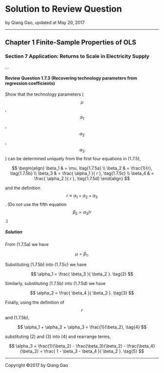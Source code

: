 # Solution to Review Question

by Qiang Gao, updated at May 20, 2017

---

## Chapter 1 Finite-Sample Properties of OLS

### Section 7 Application: Returns to Scale in Electricity Supply

...

#### Review Question 1.7.3 (Recovering technology parameters from regression coefficients)

Show that the technology parameters ($$\mu$$, $$\alpha_1$$, $$\alpha_2$$, $$\alpha_3$$) can be determined uniquely from the first four equations in (1.7.5),

$$
\begin{align}
\beta_1 & = \mu, \tag{1.7.5a} \\
\beta_2 & = \frac{1}{r}, \tag{1.7.5b} \\
\beta_3 & = \frac{ \alpha_1 }{ r }, \tag{1.7.5c} \\
\beta_4 & = \frac{ \alpha_2 }{ r }, \tag{1.7.5d}
\end{align}
$$

and the definition $$r \equiv \alpha_1 + \alpha_2 + \alpha_3$$. (Do not use the fifth equation $$ \beta_5 = \alpha_3 / r $$.)

##### Solution

From (1.7.5a) we have

$$
\mu = \beta_1.
\tag{1}
$$

Substituting (1.7.5b) into (1.7.5c) we have

$$
\alpha_1 = \frac{ \beta_3 }{ \beta_2 }.
\tag{2}
$$

Similarly, substituting (1.7.5b) into (1.7.5d) we have

$$
\alpha_2 = \frac{ \beta_4 }{ \beta_2 }.
\tag{3}
$$

Finally, using the definition of $$r$$ and (1.7.5b),

$$
\alpha_1 + \alpha_2 + \alpha_3 = \frac{1}{\beta_2},
\tag{4}
$$

substituting (2) and (3) into (4) and rearrange terms,

$$
\alpha_3 = \frac{1}{\beta_2} - \frac{\beta_3}{\beta_2} -
\frac{\beta_4}{\beta_2} =
\frac{ 1 - \beta_3 - \beta_4 }{ \beta_2 }.
\tag{5}
$$

---

Copyright ©2017 by Qiang Gao